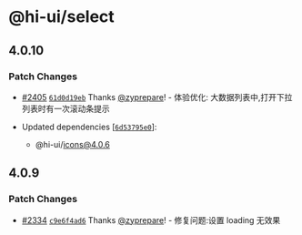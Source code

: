 # @hi-ui/select

## 4.0.10

### Patch Changes

- [#2405](https://github.com/XiaoMi/hiui/pull/2405) [`61d0d19eb`](https://github.com/XiaoMi/hiui/commit/61d0d19ebb230e59154bf7e466725a905931104e) Thanks [@zyprepare](https://github.com/zyprepare)! - 体验优化: 大数据列表中,打开下拉列表时有一次滚动条提示

- Updated dependencies [[`6d53795e0`](https://github.com/XiaoMi/hiui/commit/6d53795e03c51af16282a75015b0b2a0845b0054)]:
  - @hi-ui/icons@4.0.6

## 4.0.9

### Patch Changes

- [#2334](https://github.com/XiaoMi/hiui/pull/2334) [`c9e6f4ad6`](https://github.com/XiaoMi/hiui/commit/c9e6f4ad6c1050b86bee5db681214d39830305c7) Thanks [@zyprepare](https://github.com/zyprepare)! - 修复问题:设置 loading 无效果
